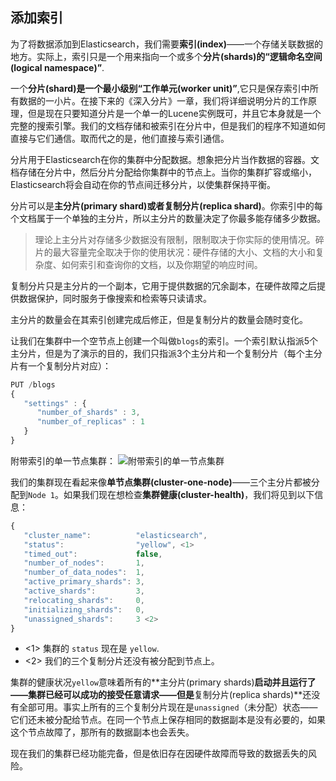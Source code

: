 ## 添加索引

为了将数据添加到Elasticsearch，我们需要**索引(index)**——一个存储关联数据的地方。实际上，索引只是一个用来指向一个或多个**分片(shards)**的**“逻辑命名空间(logical namespace)”**.

一个**分片(shard)**是一个最小级别**“工作单元(worker unit)”**,它只是保存索引中所有数据的一小片。在接下来的《深入分片》一章，我们将详细说明分片的工作原理，但是现在只要知道分片是一个单一的Lucene实例既可，并且它本身就是一个完整的搜索引擎。我们的文档存储和被索引在分片中，但是我们的程序不知道如何直接与它们通信。取而代之的是，他们直接与索引通信。

分片用于Elasticsearch在你的集群中分配数据。想象把分片当作数据的容器。文档存储在分片中，然后分片分配给你集群中的节点上。当你的集群扩容或缩小，Elasticsearch将会自动在你的节点间迁移分片，以使集群保持平衡。

分片可以是**主分片(primary shard)**或者**复制分片(replica shard)**。你索引中的每个文档属于一个单独的主分片，所以主分片的数量决定了你最多能存储多少数据。

> 理论上主分片对存储多少数据没有限制，限制取决于你实际的使用情况。碎片的最大容量完全取决于你的使用状况：硬件存储的大小、文档的大小和复杂度、如何索引和查询你的文档，以及你期望的响应时间。

复制分片只是主分片的一个副本，它用于提供数据的冗余副本，在硬件故障之后提供数据保护，同时服务于像搜索和检索等只读请求。

主分片的数量会在其索引创建完成后修正，但是复制分片的数量会随时变化。

让我们在集群中一个空节点上创建一个叫做`blogs`的索引。一个索引默认指派5个主分片，但是为了演示的目的，我们只指派3个主分片和一个复制分片（每个主分片有一个复制分片对应）：

```Javascript
PUT /blogs
{
   "settings" : {
      "number_of_shards" : 3,
      "number_of_replicas" : 1
   }
}
```

附带索引的单一节点集群：
![附带索引的单一节点集群](https://raw.githubusercontent.com/looly/elasticsearch-definitive-guide-cn/master/images/elas_0202.png)

我们的集群现在看起来像**单节点集群(cluster-one-node)**——三个主分片都被分配到`Node 1`。如果我们现在想检查**集群健康(cluster-health)**，我们将见到以下信息：

```Javascript
{
   "cluster_name":          "elasticsearch",
   "status":                "yellow", <1>
   "timed_out":             false,
   "number_of_nodes":       1,
   "number_of_data_nodes":  1,
   "active_primary_shards": 3,
   "active_shards":         3,
   "relocating_shards":     0,
   "initializing_shards":   0,
   "unassigned_shards":     3 <2>
}
```

- <1> 集群的 `status` 现在是 `yellow`.
- <2> 我们的三个复制分片还没有被分配到节点上。

集群的健康状况`yellow`意味着所有的**主分片(primary shards)**启动并且运行了——集群已经可以成功的接受任意请求——但是**复制分片(replica shards)**还没有全部可用。事实上所有的三个复制分片现在是`unassigned`（未分配）状态——它们还未被分配给节点。在同一个节点上保存相同的数据副本是没有必要的，如果这个节点故障了，那所有的数据副本也会丢失。

现在我们的集群已经功能完备，但是依旧存在因硬件故障而导致的数据丢失的风险。

